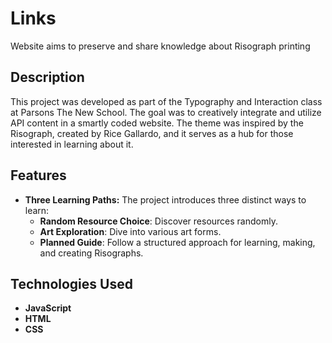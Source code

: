 # Links
Website aims to preserve and share knowledge about Risograph printing


## Description

This project was developed as part of the Typography and Interaction class at Parsons The New School. The goal was to creatively integrate and utilize API content in a smartly coded website. The theme was inspired by the Risograph, created by Rice Gallardo, and it serves as a hub for those interested in learning about it.

## Features

- **Three Learning Paths:** The project introduces three distinct ways to learn:
  - **Random Resource Choice**: Discover resources randomly.
  - **Art Exploration**: Dive into various art forms.
  - **Planned Guide**: Follow a structured approach for learning, making, and creating Risographs.

## Technologies Used

- **JavaScript**
- **HTML**
- **CSS**




